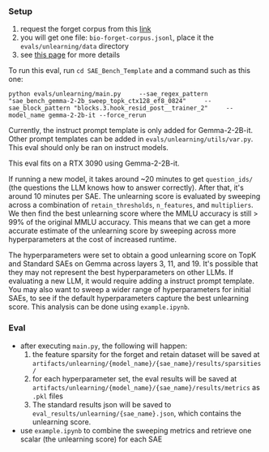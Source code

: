 ### Setup
1. request the forget corpus from this [link](https://docs.google.com/forms/d/e/1FAIpQLSdnQc8Qn0ozSDu3VE8HLoHPvhpukX1t1dIwE5K5rJw9lnOjKw/viewform)
2. you will get one file: `bio-forget-corpus.jsonl`, place it the `evals/unlearning/data` directory
3. see [this page](https://huggingface.co/datasets/cais/wmdp-corpora) for more details

To run this eval, run `cd SAE_Bench_Template` and a command such as this one:

```
python evals/unlearning/main.py     --sae_regex_pattern "sae_bench_gemma-2-2b_sweep_topk_ctx128_ef8_0824"     --sae_block_pattern "blocks.3.hook_resid_post__trainer_2"     --model_name gemma-2-2b-it --force_rerun
```

Currently, the instruct prompt template is only added for Gemma-2-2B-it. Other prompt templates can be added in `evals/unlearning/utils/var.py`. This eval should only be ran on instruct models.

This eval fits on a RTX 3090 using Gemma-2-2B-it.

If running a new model, it takes around ~20 minutes to get `question_ids/` (the questions the LLM knows how to answer correctly). After that, it's around 10 minutes per SAE.
The unlearning score is evaluated by sweeping across a combination of `retain_thresholds`, `n_features`, and `multipliers`. We then find the best unlearning score where the MMLU accuracy is still > 99% of the original MMLU accuracy. This means that we can get a more accurate estimate of the unlearning score by sweeping across more hyperparameters at the cost of increased runtime.

The hyperparameters were set to obtain a good unlearning score on TopK and Standard SAEs on Gemma across layers 3, 11, and 19. It's possible that they may not represent the best hyperparameters on other LLMs. If evaluating a new LLM, it would require adding a instruct prompt template. You may also want to sweep a wider range of hyperparameters for initial SAEs, to see if the default hyperparameters capture the best unlearning score. This analysis can be done using `example.ipynb`.

### Eval
* after executing `main.py`, the following will happen:
    1. the feature sparsity for the forget and retain dataset will be saved at `artifacts/unlearning/{model_name}/{sae_name}/results/sparsities/`
    2. for each hyperparameter set, the eval results will be saved at `artifacts/unlearning/{model_name}/{sae_name}/results/metrics` as `.pkl` files
    3. The standard results json will be saved to `eval_results/unlearning/{sae_name}.json`, which contains the unlearning score.
* use `example.ipynb` to combine the sweeping metrics and retrieve one scalar (the unlearning score) for each SAE